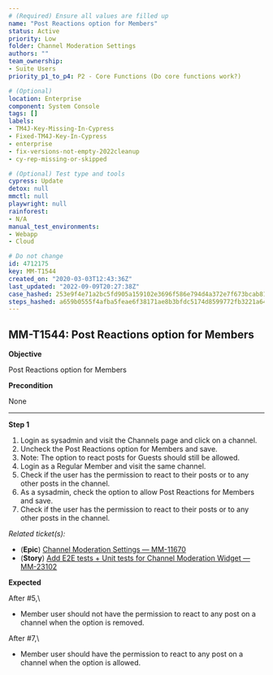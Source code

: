 ```yaml
---
# (Required) Ensure all values are filled up
name: "Post Reactions option for Members"
status: Active
priority: Low
folder: Channel Moderation Settings
authors: ""
team_ownership: 
- Suite Users
priority_p1_to_p4: P2 - Core Functions (Do core functions work?)

# (Optional)
location: Enterprise
component: System Console
tags: []
labels: 
- TM4J-Key-Missing-In-Cypress
- Fixed-TM4J-Key-In-Cypress
- enterprise
- fix-versions-not-empty-2022cleanup
- cy-rep-missing-or-skipped

# (Optional) Test type and tools
cypress: Update
detox: null
mmctl: null
playwright: null
rainforest: 
- N/A
manual_test_environments: 
- Webapp
- Cloud

# Do not change
id: 4712175
key: MM-T1544
created_on: "2020-03-03T12:43:36Z"
last_updated: "2022-09-09T20:27:38Z"
case_hashed: 253e9f4e71a2bc5fd905a159102e3696f586e794d4a372e7f673bcab81b4acbc9747efcf550dcca556d88f0cec712473
steps_hashed: a659b0555f4afba5feae6f38171ae8b3bfdc5174d8599772fb3221a64327c1c444e45dac72638f6fd2099d14205335ee
---
```


<!-- (Auto-generated) Based on frontmatter's "key" and "name" -->

## MM-T1544: Post Reactions option for Members

**Objective**

Post Reactions option for Members

**Precondition**

None

---

**Step 1**

1. Login as sysadmin and visit the Channels page and click on a channel.
2. Uncheck the Post Reactions option for Members and save.
3. Note: The option to react posts for Guests should still be allowed.
4. Login as a Regular Member and visit the same channel.
5. Check if the user has the permission to react to their posts or to any other posts in the channel.
6. As a sysadmin, check the option to allow Post Reactions for Members and save.
7. Check if the user has the permission to react to their posts or to any other posts in the channel.

_Related ticket(s):_

- (**Epic**) [Channel Moderation Settings — MM-11670](https://mattermost.atlassian.net/browse/MM-11670)
- (**Story**) [Add E2E tests + Unit tests for Channel Moderation Widget — MM-23102](http://mmthttps%3A//mattermost.atlassian.net/browse/MM-23102)

**Expected**

After #5,\\

- Member user should not have the permission to react to any post on a channel when the option is removed.

After #7,\\

- Member user should have the permission to react to any post on a channel when the option is allowed.
